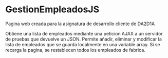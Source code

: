 # GestionEmpleadosJS
Pagina web creada para la asignatura de desarrollo cliente de DA2D1A

Obtiene una lista de empleados mediante una peticion AJAX a un servidor de pruebas que devuelve un JSON.
Permite añadir, eliminar y modificar la lista de empleados que se guarda localmente en una variable array.
Si se recarga la pagina, se restablecen todos los empleados de fabrica.

